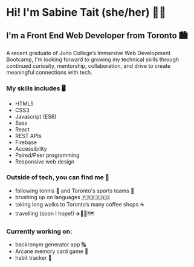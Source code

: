# Hi! I'm Sabine Tait (she/her) 👋🏽

## I'm a Front End Web Developer from Toronto 🏙
A recent graduate of Juno College’s Immersive Web Development Bootcamp, I'm looking forward to growing my technical skills through continued curiosity, mentorship, collaboration, and drive to create meaningful connections with tech.

### My skills includes 🖥 
* HTML5
* CSS3
* Javascript (ES6)
* Sass
* React
* REST APIs
* Firebase 
* Accessibility 
* Paired/Peer programming
* Responsive web design

### Outside of tech, you can find me 🔎
* following tennis 🎾 and Toronto's sports teams 🏀
* brushing up on languages 🇫🇷🇪🇸🇳🇴
* taking long walks to Toronto’s many coffee shops ☕️
* travelling (soon I hope!) ✈️🤞🏽🗺

### Currently working on:
* backronym generator app 🔠
* Arcane memory card game 🧠
* habit tracker 📝
